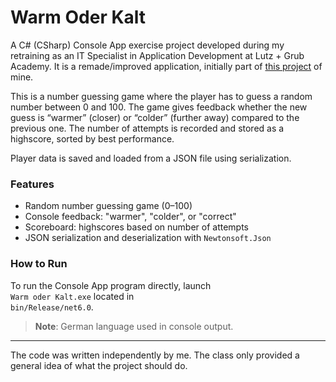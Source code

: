 # Warm Oder Kalt

A C# (CSharp) Console App exercise project developed during my retraining as an IT Specialist in Application Development at Lutz + Grub Academy. It is a remade/improved application, initially part of [this project](https://github.com/Ciocolici/5-in-1) of mine.

This is a number guessing game where the player has to guess a random number between 0 and 100. The game gives feedback whether the new guess is “warmer” (closer) or “colder” (further away) compared to the previous one. The number of attempts is recorded and stored as a highscore, sorted by best performance.

Player data is saved and loaded from a JSON file using serialization.

### Features

- Random number guessing game (0–100)
- Console feedback: "warmer", "colder", or "correct"
- Scoreboard: highscores based on number of attempts
- JSON serialization and deserialization with `Newtonsoft.Json`

### How to Run

To run the Console App program directly, launch  
`Warm oder Kalt.exe` located in  
`bin/Release/net6.0`.

> **Note**: German language used in console output.

---

The code was written independently by me. The class only provided a general idea of what the project should do.
